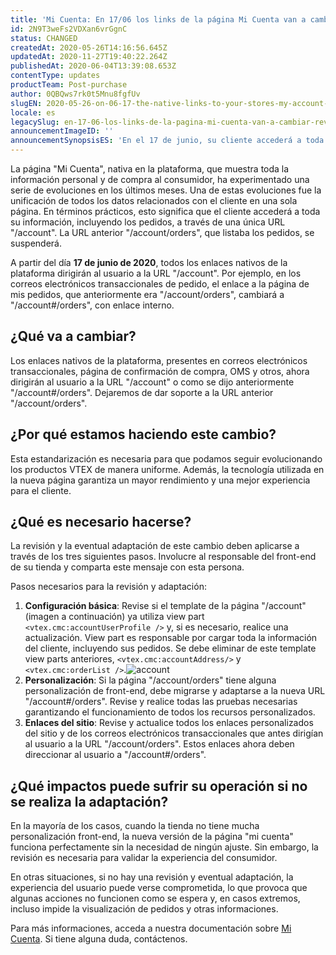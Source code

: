 ```yaml
---
title: 'Mi Cuenta: En 17/06 los links de la página Mi Cuenta van a cambiar - revise sus configuraciones'
id: 2N9T3weFs2VDXan6vrGgnC
status: CHANGED
createdAt: 2020-05-26T14:16:56.645Z
updatedAt: 2020-11-27T19:40:22.264Z
publishedAt: 2020-06-04T13:39:08.653Z
contentType: updates
productTeam: Post-purchase
author: 0QBQws7rk0t5Mnu8fgfUv
slugEN: 2020-05-26-on-06-17-the-native-links-to-your-stores-my-account-page-will-change-review
locale: es
legacySlug: en-17-06-los-links-de-la-pagina-mi-cuenta-van-a-cambiar-revise-sus
announcementImageID: ''
announcementSynopsisES: 'En el 17 de junio, su cliente accederá a toda su información, a través de una única URL "/account".'
---
```


La página "Mi Cuenta", nativa en la plataforma, que muestra toda la información personal y de compra al consumidor, ha experimentado una serie de evoluciones en los últimos meses. Una de estas evoluciones fue la unificación de todos los datos relacionados con el cliente en una sola página. En términos prácticos, esto significa que el cliente accederá a toda su información, incluyendo los pedidos, a través de una única URL "/account". La URL anterior "/account/orders", que listaba los pedidos, se suspenderá.

A partir del día __17 de junio de 2020__, todos los enlaces nativos de la plataforma dirigirán al usuario a la URL "/account". Por ejemplo, en los correos electrónicos transaccionales de pedido, el enlace a la página de mis pedidos, que anteriormente era "/account/orders", cambiará a "/account#/orders", con enlace interno.

## ¿Qué va a cambiar?

Los enlaces nativos de la plataforma, presentes en correos electrónicos transaccionales, página de confirmación de compra, OMS y otros, ahora dirigirán al usuario a la URL "/account" o como se dijo anteriormente "/account#/orders". Dejaremos de dar soporte a la URL anterior "/account/orders".

## ¿Por qué estamos haciendo este cambio?

Esta estandarización es necesaria para que podamos seguir evolucionando los productos VTEX de manera uniforme. Además, la tecnología utilizada en la nueva página garantiza un mayor rendimiento y una mejor experiencia para el cliente.

## ¿Qué es necesario hacerse?

La revisión y la eventual adaptación de este cambio deben aplicarse a través de los tres siguientes pasos. Involucre al responsable del front-end de su tienda y comparta este mensaje con esta persona.

Pasos necesarios para la revisión y adaptación:

1. __Configuración básica__: Revise si el template de la página "/account" (imagen a continuación) ya utiliza view part `<vtex.cmc:accountUserProfile />` y, si es necesario, realice una actualización.  View part es responsable por cargar toda la información del cliente, incluyendo sus pedidos. Se debe eliminar de este template view parts anteriores, `<vtex.cmc:accountAddress/>` y `<vtex.cmc:orderList />`.![account](https://images.ctfassets.net/alneenqid6w5/LIki0Pf7j1gOUi01EIajh/f7089fece0b6b10921fcb969066e2f4a/account.png)  
2. __Personalización__: Si la página "/account/orders" tiene alguna personalización de front-end, debe migrarse y adaptarse a la nueva URL "/account#/orders". Revise y realice todas las pruebas necesarias garantizando el funcionamiento de todos los recursos personalizados.  
3. __Enlaces del sitio__: Revise y actualice todos los enlaces personalizados del sitio y de los correos electrónicos transaccionales que antes dirigían al usuario a la URL "/account/orders". Estos enlaces ahora deben direccionar al usuario a "/account#/orders".

## ¿Qué impactos puede sufrir su operación si no se realiza la adaptación?

En la mayoría de los casos, cuando la tienda no tiene mucha personalización front-end, la nueva versión de la página "mi cuenta" funciona perfectamente sin la necesidad de ningún ajuste. Sin embargo, la revisión es necesaria para validar la experiencia del consumidor.

En otras situaciones, si no hay una revisión y eventual adaptación, la experiencia del usuario puede verse comprometida, lo que provoca que algunas acciones no funcionen como se espera y, en casos extremos, incluso impide la visualización de pedidos y otras informaciones.

Para más informaciones, acceda a nuestra documentación sobre [Mi Cuenta](https://help.vtex.com/es/tutorial/como-funciona-o-my-account--2BQ3GiqhqGJTXsWVuio3Xh?locale=pt). Si tiene alguna duda, contáctenos.
